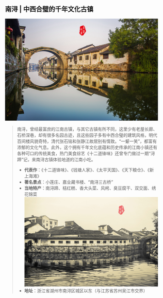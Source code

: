 ## 南浔 | 中西合璧的千年文化古镇
![](.topwrite/assets/六大古镇/5南浔1.jpeg)
> 南浔，曾经最富庶的江南古镇，与其它古镇有所不同，这里少有老屋长廊、石桥深巷，却有很多名园古迹，且这些园子多有中西合璧的建筑风格，明代百间楼风貌奇特，清代张石铭和张静江故居别有情致。“一颦一笑”，都富有浓郁的文化气息。此外，这个拥有千年文化底蕴和历史传承的江南小镇还有各种可口的传统美食，热门美食综艺《十二道锋味》还曾专门做过一期“浔蹄”记，来南浔古镇体验地道的江南小吃。
> * **代表作**：《十二道锋味》、《钱塘人家》、《太平天国》、《天下粮仓》、《新上海滩》
> * **著名景点**：小莲庄、嘉业藏书楼、“南浔三古桥”
> * **当地特产**：南浔蹄、桔红糕、香大头菜、风枵、臭豆腐干、双交面、绣花锦菜
![](.topwrite/assets/六大古镇/5南浔2.jpeg)
> * **地址**：浙江省湖州市南浔区城区以东（与江苏省苏州吴江市交界）